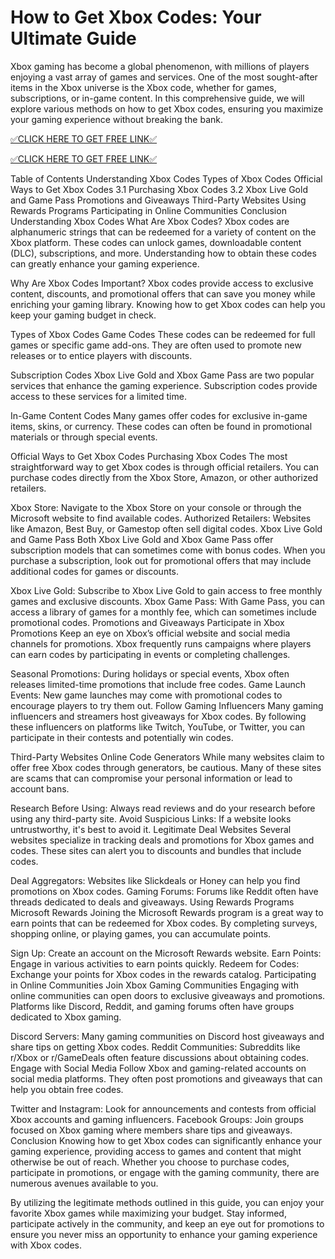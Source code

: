 # How to Get Xbox Codes: Your Ultimate Guide
Xbox gaming has become a global phenomenon, with millions of players enjoying a vast array of games and services. One of the most sought-after items in the Xbox universe is the Xbox code, whether for games, subscriptions, or in-game content. In this comprehensive guide, we will explore various methods on how to get Xbox codes, ensuring you maximize your gaming experience without breaking the bank.

[✅CLICK HERE TO GET FREE LINK✅](https://freesingup.online/allgiftcards/)

[✅CLICK HERE TO GET FREE LINK✅](https://freesingup.online/allgiftcards/)

Table of Contents
Understanding Xbox Codes
Types of Xbox Codes
Official Ways to Get Xbox Codes
3.1 Purchasing Xbox Codes
3.2 Xbox Live Gold and Game Pass
Promotions and Giveaways
Third-Party Websites
Using Rewards Programs
Participating in Online Communities
Conclusion
Understanding Xbox Codes
What Are Xbox Codes?
Xbox codes are alphanumeric strings that can be redeemed for a variety of content on the Xbox platform. These codes can unlock games, downloadable content (DLC), subscriptions, and more. Understanding how to obtain these codes can greatly enhance your gaming experience.

Why Are Xbox Codes Important?
Xbox codes provide access to exclusive content, discounts, and promotional offers that can save you money while enriching your gaming library. Knowing how to get Xbox codes can help you keep your gaming budget in check.

Types of Xbox Codes
Game Codes
These codes can be redeemed for full games or specific game add-ons. They are often used to promote new releases or to entice players with discounts.

Subscription Codes
Xbox Live Gold and Xbox Game Pass are two popular services that enhance the gaming experience. Subscription codes provide access to these services for a limited time.

In-Game Content Codes
Many games offer codes for exclusive in-game items, skins, or currency. These codes can often be found in promotional materials or through special events.

Official Ways to Get Xbox Codes
Purchasing Xbox Codes
The most straightforward way to get Xbox codes is through official retailers. You can purchase codes directly from the Xbox Store, Amazon, or other authorized retailers.

Xbox Store: Navigate to the Xbox Store on your console or through the Microsoft website to find available codes.
Authorized Retailers: Websites like Amazon, Best Buy, or Gamestop often sell digital codes.
Xbox Live Gold and Game Pass
Both Xbox Live Gold and Xbox Game Pass offer subscription models that can sometimes come with bonus codes. When you purchase a subscription, look out for promotional offers that may include additional codes for games or discounts.

Xbox Live Gold: Subscribe to Xbox Live Gold to gain access to free monthly games and exclusive discounts.
Xbox Game Pass: With Game Pass, you can access a library of games for a monthly fee, which can sometimes include promotional codes.
Promotions and Giveaways
Participate in Xbox Promotions
Keep an eye on Xbox’s official website and social media channels for promotions. Xbox frequently runs campaigns where players can earn codes by participating in events or completing challenges.

Seasonal Promotions: During holidays or special events, Xbox often releases limited-time promotions that include free codes.
Game Launch Events: New game launches may come with promotional codes to encourage players to try them out.
Follow Gaming Influencers
Many gaming influencers and streamers host giveaways for Xbox codes. By following these influencers on platforms like Twitch, YouTube, or Twitter, you can participate in their contests and potentially win codes.

Third-Party Websites
Online Code Generators
While many websites claim to offer free Xbox codes through generators, be cautious. Many of these sites are scams that can compromise your personal information or lead to account bans.

Research Before Using: Always read reviews and do your research before using any third-party site.
Avoid Suspicious Links: If a website looks untrustworthy, it's best to avoid it.
Legitimate Deal Websites
Several websites specialize in tracking deals and promotions for Xbox games and codes. These sites can alert you to discounts and bundles that include codes.

Deal Aggregators: Websites like Slickdeals or Honey can help you find promotions on Xbox codes.
Gaming Forums: Forums like Reddit often have threads dedicated to deals and giveaways.
Using Rewards Programs
Microsoft Rewards
Joining the Microsoft Rewards program is a great way to earn points that can be redeemed for Xbox codes. By completing surveys, shopping online, or playing games, you can accumulate points.

Sign Up: Create an account on the Microsoft Rewards website.
Earn Points: Engage in various activities to earn points quickly.
Redeem for Codes: Exchange your points for Xbox codes in the rewards catalog.
Participating in Online Communities
Join Xbox Gaming Communities
Engaging with online communities can open doors to exclusive giveaways and promotions. Platforms like Discord, Reddit, and gaming forums often have groups dedicated to Xbox gaming.

Discord Servers: Many gaming communities on Discord host giveaways and share tips on getting Xbox codes.
Reddit Communities: Subreddits like r/Xbox or r/GameDeals often feature discussions about obtaining codes.
Engage with Social Media
Follow Xbox and gaming-related accounts on social media platforms. They often post promotions and giveaways that can help you obtain free codes.

Twitter and Instagram: Look for announcements and contests from official Xbox accounts and gaming influencers.
Facebook Groups: Join groups focused on Xbox gaming where members share tips and giveaways.
Conclusion
Knowing how to get Xbox codes can significantly enhance your gaming experience, providing access to games and content that might otherwise be out of reach. Whether you choose to purchase codes, participate in promotions, or engage with the gaming community, there are numerous avenues available to you.

By utilizing the legitimate methods outlined in this guide, you can enjoy your favorite Xbox games while maximizing your budget. Stay informed, participate actively in the community, and keep an eye out for promotions to ensure you never miss an opportunity to enhance your gaming experience with Xbox codes.
